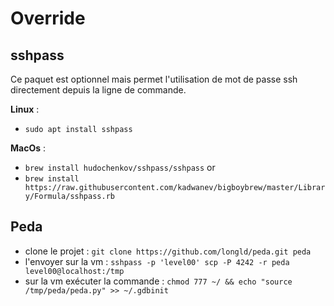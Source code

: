 # Override

## sshpass

Ce paquet est optionnel mais permet l'utilisation de mot de passe ssh directement depuis la ligne de commande.

**Linux** :

- `sudo apt install sshpass`

**MacOs** :

- `brew install hudochenkov/sshpass/sshpass`
  or
- `brew install https://raw.githubusercontent.com/kadwanev/bigboybrew/master/Library/Formula/sshpass.rb`

## Peda

- clone le projet : `git clone https://github.com/longld/peda.git peda`
- l'envoyer sur la vm : `sshpass -p 'level00' scp -P 4242 -r peda level00@localhost:/tmp`
- sur la vm exécuter la commande : `chmod 777 ~/ && echo "source /tmp/peda/peda.py" >> ~/.gdbinit`
